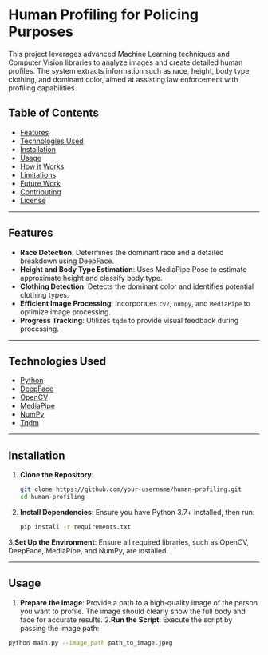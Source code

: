 # Human Profiling for Policing Purposes

This project leverages advanced Machine Learning techniques and Computer Vision libraries to analyze images and create detailed human profiles. The system extracts information such as race, height, body type, clothing, and dominant color, aimed at assisting law enforcement with profiling capabilities.

## Table of Contents
- [Features](#features)
- [Technologies Used](#technologies-used)
- [Installation](#installation)
- [Usage](#usage)
- [How it Works](#how-it-works)
- [Limitations](#limitations)
- [Future Work](#future-work)
- [Contributing](#contributing)
- [License](#license)

---

## Features

- **Race Detection**: Determines the dominant race and a detailed breakdown using DeepFace.
- **Height and Body Type Estimation**: Uses MediaPipe Pose to estimate approximate height and classify body type.
- **Clothing Detection**: Detects the dominant color and identifies potential clothing types.
- **Efficient Image Processing**: Incorporates `cv2`, `numpy`, and `MediaPipe` to optimize image processing.
- **Progress Tracking**: Utilizes `tqdm` to provide visual feedback during processing.

---

## Technologies Used

- [Python](https://www.python.org/)
- [DeepFace](https://github.com/serengil/deepface)
- [OpenCV](https://opencv.org/)
- [MediaPipe](https://mediapipe.dev/)
- [NumPy](https://numpy.org/)
- [Tqdm](https://tqdm.github.io/)

---

## Installation

1. **Clone the Repository**:
   ```bash
   git clone https://github.com/your-username/human-profiling.git
   cd human-profiling
2. **Install Dependencies**:
   Ensure you have Python 3.7+ installed, then run:
   ```bash
   pip install -r requirements.txt
3.**Set Up the Environment**: 
  Ensure all required libraries, such as OpenCV, DeepFace, MediaPipe, and NumPy, are installed.

---

## Usage

1. **Prepare the Image**:
  Provide a path to a high-quality image of the person you want to profile. The image should clearly show the full body and face for accurate results.
2.**Run the Script**:
  Execute the script by passing the image path:
  ```bash
  python main.py --image_path path_to_image.jpeg

